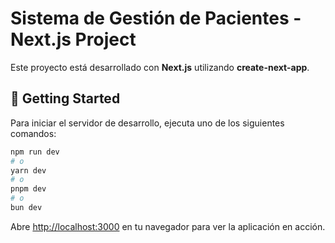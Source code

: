 # Sistema de Gestión de Pacientes - Next.js Project

Este proyecto está desarrollado con **Next.js** utilizando **create-next-app**.

## 🚀 Getting Started

Para iniciar el servidor de desarrollo, ejecuta uno de los siguientes comandos:

```bash
npm run dev
# o
yarn dev
# o
pnpm dev
# o
bun dev
```

Abre [http://localhost:3000](http://localhost:3000) en tu navegador para ver la aplicación en acción.


